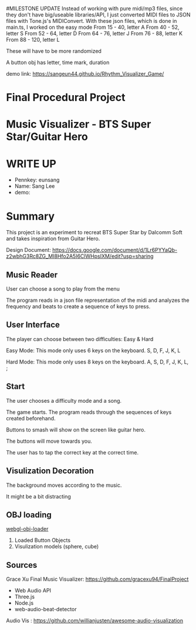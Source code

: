 #MILESTONE UPDATE
Instead of working with pure midi/mp3 files, since they don't have big/useable libraries/API,
I just converted MIDI files to JSON files with Tone.js's MIDIConvert.
With these json files, which is done in main.ts, I worked on the easy mode
From 15 - 40, letter A
From 40 - 52, letter S
From 52 - 64, letter D
From 64 - 76, letter J
From 76 - 88, letter K
From 88 - 120, letter L

These will have to be more randomized

A button obj has letter, time mark, duration 


demo link: https://sangeun44.github.io/Rhythm_Visualizer_Game/
# Final Procedural Project  
# Music Visualizer - BTS Super Star/Guitar Hero 

# WRITE UP
* Pennkey: eunsang
* Name: Sang Lee
* demo:

# Summary 
This project is an experiment to recreat BTS Super Star by Dalcomm Soft and takes inspiration from Guitar Hero.

Design Document: https://docs.google.com/document/d/1Lr6PYYaQb-z2wbhG3Rc8ZG_MI8Hfo2A5I6ClWHpsIXM/edit?usp=sharing

## Music Reader
User can choose a song to play from the menu

The program reads in a json file representation of the midi and analyzes the frequency and beats to create a sequence of keys to press.

## User Interface
The player can choose between two difficulties: Easy & Hard

Easy Mode: This mode only uses 6 keys on the keyboard. S, D, F, J, K, L

Hard Mode: This mode only uses 8 keys on the keyboard. A, S, D, F, J, K, L, ;

## Start
The user chooses a difficulty mode and a song.

The game starts. The program reads through the sequences of keys created beforehand. 

Buttons to smash will show on the screen like guitar hero. 

The buttons will move towards you. 

The user has to tap the correct key at the correct time. 

## Visulization Decoration
The background moves according to the music.

It might be a bit distracting

## OBJ loading
[webgl-obj-loader](https://www.npmjs.com/package/webgl-obj-loader)

1) Loaded Button Objects
2) Visulization models (sphere, cube)

## Sources
Grace Xu Final Music Visualizer:  https://github.com/gracexu94/FinalProject
* Web Audio API
* Three.js
* Node.js
* web-audio-beat-detector

Audio Vis : https://github.com/willianjusten/awesome-audio-visualization



